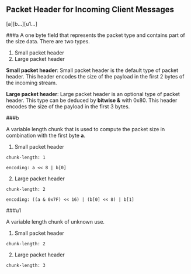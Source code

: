 ## Packet Header for Incoming Client Messages

[a][b...][u1...]

###a
A one byte field that represents the packet type and contains part of the size data. There are two types.
  1. Small packet header
  2. Large packet header
  
**Small packet header**: Small packet header is the default type of packet header. This header encodes the size of the payload in the first 2 bytes of the incoming stream.


**Large packet header**: Large packet header is an optional type of packet header. This type can be deduced by **bitwise &** with 0x80. 
This header encodes the size of the payload in the first 3 bytes.

###b

A variable length chunk that is used to compute the packet size in combination with the first byte **a**.
  1. Small packet header
  
    chunk-length: 1
    
    encoding: a << 8 | b[0]
    
  2. Large packet header
  
    chunk-length: 2
    
    encoding: ((a & 0x7F) << 16) | (b[0] << 8) | b[1]
    
###u1

A variable length chunk of unknown use.
  1. Small packet header
  
    chunk-length: 2
    
  2. Large packet header
  
    chunk-length: 3
